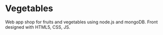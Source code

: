 # Vegetables
Web app shop for fruits and vegetables using node.js and mongoDB.
Front designed with HTML5, CSS, JS.
